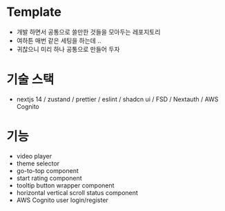 # Template
- 개발 하면서 공통으로 쓸만한 것들을 모아두는 레포지토리
- 여하튼 매번 같은 세팅을 하는데 ..
- 귀찮으니 미리 하나 공통으로 만들어 두자

# 기술 스택
- nextjs 14 / zustand / prettier / eslint / shadcn ui / FSD / Nextauth / AWS Cognito

# 기능
- video player
- theme selector
- go-to-top component
- start rating component
- tooltip button wrapper component
- horizontal vertical scroll status component
- AWS Cognito user login/register
